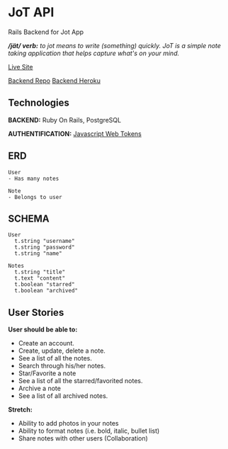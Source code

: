 # JoT API
Rails Backend for Jot App

_**/jät/ verb:** to jot means to write (something) quickly. JoT is a simple note taking application that helps capture what's on your mind._

[Live Site](https://jot-note-app.herokuapp.com/)

[Backend Repo](https://github.com/leninyang/jot_app_frontend)
[Backend Heroku](https://jot-note-api.herokuapp.com/)

## Technologies
**BACKEND:** Ruby On Rails, PostgreSQL

**AUTHENTIFICATION:** [Javascript Web Tokens](https://jwt.io/introduction/)


## ERD
```
User
- Has many notes

Note
- Belongs to user
```

## SCHEMA
```
User
  t.string "username"
  t.string "password"
  t.string "name"
```
```
Notes
  t.string "title"
  t.text "content"
  t.boolean "starred"
  t.boolean "archived"
```

## User Stories
**User should be able to:**

- Create an account.
- Create, update, delete a note.
- See a list of all the notes.
- Search through his/her notes.
- Star/Favorite a note
- See a list of all the starred/favorited notes.
- Archive a note
- See a list of all archived notes.

**Stretch:**

- Ability to add photos in your notes
- Ability to format notes (i.e. bold, italic, bullet list)
- Share notes with other users (Collaboration)
